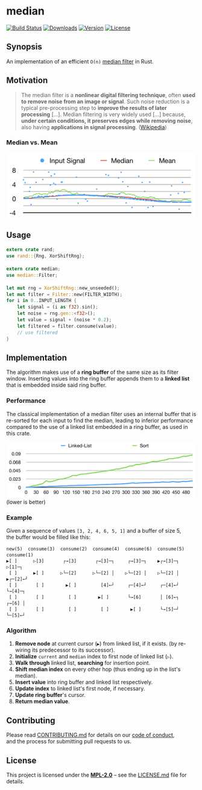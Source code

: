 # median

[![Build Status](http://img.shields.io/travis/regexident/median.svg?style=flat-square)](https://travis-ci.org/regexident/median)
[![Downloads](https://img.shields.io/crates/d/median.svg?style=flat-square)](https://crates.io/crates/median/)
[![Version](https://img.shields.io/crates/v/median.svg?style=flat-square)](https://crates.io/crates/median/)
[![License](https://img.shields.io/crates/l/median.svg?style=flat-square)](https://crates.io/crates/median/)

## Synopsis

An implementation of an efficient `O(n)` [median filter](https://en.wikipedia.org/wiki/Median_filter) in Rust.

## Motivation

> The median filter is a **nonlinear digital filtering technique**, often **used to remove noise from an image or signal**. Such noise reduction is a typical pre-processing step to **improve the results of later processing** […]. Median filtering is very widely used […] because, **under certain conditions, it preserves edges while removing noise**, also having **applications in signal processing**. ([Wikipedia](https://en.wikipedia.org/wiki/Median_filter))

### Median vs. Mean

![signal](signal.png)

## Usage

```rust
extern crate rand;
use rand::{Rng, XorShiftRng};

extern crate median;
use median::Filter;

let mut rng = XorShiftRng::new_unseeded();
let mut filter = Filter::new(FILTER_WIDTH);
for i in 0..INPUT_LENGTH {
    let signal = (i as f32).sin();
    let noise = rng.gen::<f32>();
    let value = signal + (noise * 0.2);
    let filtered = filter.consume(value);
    // use filtered
}
```

## Implementation

The algorithm makes use of a **ring buffer** of the same size as its filter window.
Inserting values into the ring buffer appends them to a **linked list** that is embedded
inside said ring buffer.

### Performance

The classical implementation of a median filter uses an internal buffer that is re-sorted for each input to find the median, leading to inferior performance compared to the use of a linked list embedded in a ring buffer, as used in this crate.

![performance](performance.png)
(lower is better)

### Example

Given a sequence of values `[3, 2, 4, 6, 5, 1]` and a buffer of size 5,  
the buffer would be filled like this:

```plain
new(5)  consume(3)  consume(2)  consume(4)  consume(6)  consume(5)  consume(1)
▶︎[ ]      ▷[3]       ┌→[3]       ┌→[3]─┐     ┌→[3]─┐    ▶︎┌→[3]─┐      ▷[1]─┐
 [ ]      ▶︎[ ]      ▷└─[2]      ▷└─[2] │    ▷└─[2] │    ▷└─[2] │    ▶︎┌─[2]←┘
 [ ]       [ ]        ▶︎[ ]         [4]←┘     ┌─[4]←┘     ┌─[4]←┘     └→[4]─┐
 [ ]       [ ]         [ ]        ▶︎[ ]       └→[6]       │ [6]←┐     ┌→[6] │
 [ ]       [ ]         [ ]         [ ]        ▶︎[ ]       └→[5]─┘     └─[5]←┘
```

### Algorithm

1. **Remove node** at current cursor (`▶︎`) from linked list, if it exists.
   (by re-wiring its predecessor to its successor).
2. **Initialize** `current` and `median` index to first node of linked list (`▷`).
3. **Walk through** linked list, **searching** for insertion point.
4. **Shift median index** on every other hop (thus ending up in the list's median).
5. **Insert value** into ring buffer and linked list respectively.
6. **Update index** to linked list's first node, if necessary.
7. **Update ring buffer**'s cursor.
8. **Return median value**.

## Contributing

Please read [CONTRIBUTING.md](CONTRIBUTING.md) for details on our [code of conduct](https://www.rust-lang.org/conduct.html),  
and the process for submitting pull requests to us.

## License

This project is licensed under the [**MPL-2.0**](https://www.tldrlegal.com/l/mpl-2.0) – see the [LICENSE.md](LICENSE.md) file for details.
